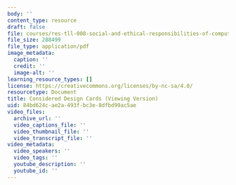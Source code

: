 ```yaml
---
body: ''
content_type: resource
draft: false
file: courses/res-tll-008-social-and-ethical-responsibilities-of-computing-serc-fall-2021/mitres_tll008_s25_cdc.pdf
file_size: 288499
file_type: application/pdf
image_metadata:
  caption: ''
  credit: ''
  image-alt: ''
learning_resource_types: []
license: https://creativecommons.org/licenses/by-nc-sa/4.0/
resourcetype: Document
title: Considered Design Cards (Viewing Version)
uid: 84bd624c-ae2a-493f-bc3e-8dfbd99ac5ae
video_files:
  archive_url: ''
  video_captions_file: ''
  video_thumbnail_file: ''
  video_transcript_file: ''
video_metadata:
  video_speakers: ''
  video_tags: ''
  youtube_description: ''
  youtube_id: ''
---
```


